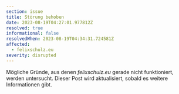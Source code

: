 ```yaml
---
section: issue
title: Störung behoben
date: 2023-08-19T04:27:01.977812Z
resolved: true
informational: false
resolvedWhen: 2023-08-19T04:34:31.724581Z
affected:
  - felixschulz.eu
severity: disrupted
---
```

Mögliche Gründe, aus denen *felixschulz.eu* gerade nicht funktioniert, werden untersucht. Dieser Post wird aktualisiert, sobald es weitere Informationen gibt.

        